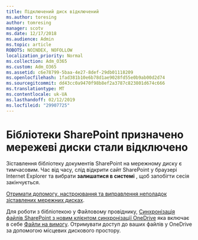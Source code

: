 ```yaml
---
title: Підключений диск відключений
ms.author: toresing
author: tomresing
manager: scotv
ms.date: 12/17/2018
ms.audience: Admin
ms.topic: article
ROBOTS: NOINDEX, NOFOLLOW
localization_priority: Normal
ms.collection: Adm_O365
ms.custom: Adm_O365
ms.assetid: c6e78799-5baa-4e27-8def-29db01118209
ms.openlocfilehash: 1fad381b10e6b78d1ae9028fd55e0b9ab00d2d74
ms.sourcegitcommit: dd43cc0a9470f98b8ef2a3787c823801d674c666
ms.translationtype: MT
ms.contentlocale: uk-UA
ms.lasthandoff: 02/12/2019
ms.locfileid: "29907725"
---
```

# <a name="sharepoint-libraries-mapped-to-network-drives-become-disconnected"></a>Бібліотеки SharePoint призначено мережеві диски стали відключено

Зіставлення бібліотеку документів SharePoint на мережному диску є тимчасовим. Час від часу, слід відкрити сайт SharePoint у браузері Internet Explorer та вибрати **залишатися в системі** , щоб запобігти сесія закінчується. 
  
[Отримати допомогу, настроювання та виправлення неполадок зіставлених мережних дисках](https://support.office.com/article/ef399c67-4578-4c3a-adbe-0b489084eabe.aspx).
  
Для роботи з бібліотекою у Файловому провіднику, [Синхронізація файлів SharePoint з новим клієнтом синхронізації OneDrive](https://support.office.com/article/6de9ede8-5b6e-4503-80b2-6190f3354a88.aspx) яка включає в себе [Файли на вимогу](https://support.office.com/article/0e6860d3-d9f3-4971-b321-7092438fb38e.aspx). Отримувати доступ до ваших файлів у OneDrive за допомогою місцевих дискового простору.
  

